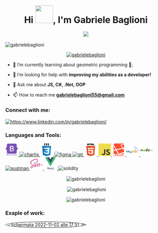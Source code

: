 <h1 align="center">Hi <img src="https://github.com/mitul3737/mitul3737/blob/main/Wave.gif" height="55px" width="55px">, I'm Gabriele Baglioni</h1>
<p align="center">
    <img src="https://readme-typing-svg.herokuapp.com?color=Green&width=380&font=bold&height=85&lines=Hi,+welcome+to+my+Code-World!;I'm+a+web+developer+from+Italy;Be+free+to+ask+me+everythings;❤️&center=true"></a>

</p>

<p align="left"> <img src="https://komarev.com/ghpvc/?username=gabrielebaglioni&label=Profile%20views&color=0e75b6&style=flat" alt="gabrielebaglioni" /> </p>

<p align="center"> <a href="https://github.com/ryo-ma/github-profile-trophy"><img src="https://github-profile-trophy.vercel.app/?username=gabrielebaglioni" alt="gabrielebaglioni" /></a> </p>

- 🔭  I’m currently learning about geometric programming 🌱;

- 🤝 I’m looking for help with **improving my abilities as a developer!**

- 💬 Ask me about **JS, C#, .Net, OOP**

- 📫 How to reach me **gabrielebaglioni55@gmail.com**


<h3 align="left">Connect with me:</h3>
<p align="left">
<a href="https://www.linkedin.com/in/gabrielebaglioni/)" target="blank"><img align="center" src="https://raw.githubusercontent.com/rahuldkjain/github-profile-readme-generator/master/src/images/icons/Social/linked-in-alt.svg" alt="https://www.linkedin.com/in/gabrielebaglioni/" height="30" width="40" /></a>
</p>

<h3 align="left">Languages and Tools:</h3>
<p align="left"> <a href="https://getbootstrap.com" target="_blank" rel="noreferrer"> <img src="https://raw.githubusercontent.com/devicons/devicon/master/icons/bootstrap/bootstrap-plain-wordmark.svg" alt="bootstrap" width="40" height="40"/> </a> <a href="https://www.chartjs.org" target="_blank" rel="noreferrer"> <img src="https://www.chartjs.org/media/logo-title.svg" alt="chartjs" width="40" height="40"/> </a> <a href="https://www.w3schools.com/css/" target="_blank" rel="noreferrer"> <img src="https://raw.githubusercontent.com/devicons/devicon/master/icons/css3/css3-original-wordmark.svg" alt="css3" width="40" height="40"/> </a> <a href="https://www.figma.com/" target="_blank" rel="noreferrer"> <img src="https://www.vectorlogo.zone/logos/figma/figma-icon.svg" alt="figma" width="40" height="40"/> </a> <a href="https://git-scm.com/" target="_blank" rel="noreferrer"> <img src="https://www.vectorlogo.zone/logos/git-scm/git-scm-icon.svg" alt="git" width="40" height="40"/> </a> <a href="https://www.w3.org/html/" target="_blank" rel="noreferrer"> <img src="https://raw.githubusercontent.com/devicons/devicon/master/icons/html5/html5-original-wordmark.svg" alt="html5" width="40" height="40"/> </a> <a href="https://developer.mozilla.org/en-US/docs/Web/JavaScript" target="_blank" rel="noreferrer"> <img src="https://raw.githubusercontent.com/devicons/devicon/master/icons/javascript/javascript-original.svg" alt="javascript" width="40" height="40"/> </a> <a href="https://laravel.com/" target="_blank" rel="noreferrer"> <img src="https://raw.githubusercontent.com/devicons/devicon/master/icons/laravel/laravel-plain-wordmark.svg" alt="laravel" width="40" height="40"/> </a> <a href="https://www.mysql.com/" target="_blank" rel="noreferrer"> <img src="https://raw.githubusercontent.com/devicons/devicon/master/icons/mysql/mysql-original-wordmark.svg" alt="mysql" width="40" height="40"/> </a> <a href="https://nodejs.org" target="_blank" rel="noreferrer"> <img src="https://raw.githubusercontent.com/devicons/devicon/master/icons/nodejs/nodejs-original-wordmark.svg" alt="nodejs" width="40" height="40"/> </a> <a href="https://postman.com" target="_blank" rel="noreferrer"> <img src="https://www.vectorlogo.zone/logos/getpostman/getpostman-icon.svg" alt="postman" width="40" height="40"/> </a> <a href="https://sass-lang.com" target="_blank" rel="noreferrer"> <img src="https://raw.githubusercontent.com/devicons/devicon/master/icons/sass/sass-original.svg" alt="sass" width="40" height="40"/> </a> <a href="https://vuejs.org/" target="_blank" rel="noreferrer"> <img src="https://raw.githubusercontent.com/devicons/devicon/master/icons/vuejs/vuejs-original-wordmark.svg" alt="vuejs" width="40" height="40"/> </a
<a href="https://docs.soliditylang.org/en/v0.8.17/" target="_blank" rel="noreferrer"> 
  <img src="https://cdn.jsdelivr.net/gh/devicons/devicon/icons/solidity/solidity-original.svg" alt="solidity" width="40" height="40"/> </a>   
</p>

<p align="center"><img align="center" src="https://github-readme-stats.vercel.app/api/top-langs?username=gabrielebaglioni&show_icons=true&locale=en&layout=compact" alt="gabrielebaglioni" /></p>

<p align="center">&nbsp;<img align="center" src="https://github-readme-stats.vercel.app/api?username=gabrielebaglioni&show_icons=true&locale=en" alt="gabrielebaglioni" /></p>

<p align="center"><img align="center" src="https://github-readme-streak-stats.herokuapp.com/?user=gabrielebaglioni&" alt="gabrielebaglioni" /></p>
<h3 align="left">Exaple of work:</h3>
<p align="left">
   <img width="400" height="200" style="border-radius: 50%; border: 1px solid black;" alt="Schermata 2022-11-02 alle 17 51 36" src="https://user-images.githubusercontent.com/97400054/199552647-80452eb0-5d85-4d0f-8568-e0bbee0c4d31.png">

</p>
